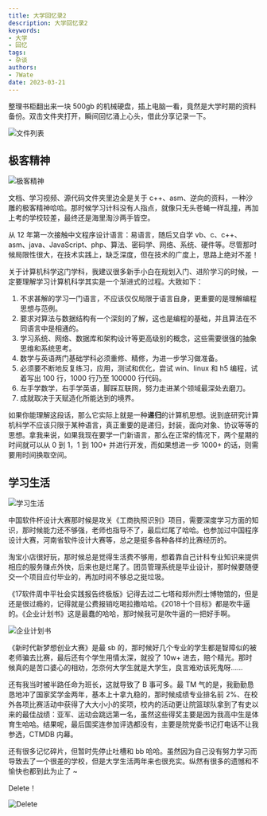 ```yaml
---
title: 大学回忆录2
description: 大学回忆录2
keywords:
- 大学
- 回忆
tags: 
- 杂谈
authors:
- 7Wate
date: 2023-03-21
---
```

整理书柜翻出来一块 500gb 的机械硬盘，插上电脑一看，竟然是大学时期的资料备份。双击文件夹打开，瞬间回忆涌上心头，借此分享记录一下。

![文件列表](https://static.7wate.com/img/2023/03/21/9bd71979fca43.png)

## 极客精神

![极客精神](https://static.7wate.com/img/2023/03/21/2e3327699bce6.png)

文档、学习视频、源代码文件夹里边全是关于 c++、asm、逆向的资料，一种沙雕的极客精神哈哈。那时候学习计科没有人指点，就像只无头苍蝇一样乱撞，再加上考的学校较差，最终还是海里淘沙两手皆空。

从 12 年第一次接触中文程序设计语言：易语言，随后又自学 vb、c、c++、asm、java、JavaScript、php、算法、密码学、网络、系统、硬件等。尽管那时候局限性很大，在技术实践上，缺乏深度，但在技术的广度上，思路上绝对不差！

关于计算机科学这门学科，我建议很多新手小白在规划入门、进阶学习的时候，一定要理解学习计算机科学其实是一个渐进式的过程。大致如下：

1. 不求甚解的学习一门语言，不应该仅仅局限于语言自身，更重要的是理解编程思想与范例。
2. 要求对算法与数据结构有一个深刻的了解，这也是编程的基础，并且算法在不同语言中是相通的。
3. 学习系统、网络、数据库和架构设计等更高级别的概念，这些需要很强的抽象思维和系统思考。
4. 数学与英语两门基础学科必须重修、精修，为进一步学习做准备。
5. 必须要不断地反复练习，应用，测试和优化，尝试 win、linux 和 h5 编程，试着写出 100 行，1000 行乃至 100000 行代码。
6. 左手学数学，右手学英语，脚踩互联网，努力走进某个领域最深处去磨刀。
7. 成就取决于天赋造化所能达到的境界。

如果你能理解这段话，那么它实际上就是一种**递归**的计算机思想。说到底研究计算机科学不应该只限于某种语言，真正重要的是递归，封装，面向对象、协议等等的思想。拿我来说，如果我现在要学一门新语言，那么在正常的情况下，两个星期的时间就可以从 0 到 1，1 到 100+ 并进行开发，而如果想进一步 1000+ 的话，则需要用时间换取空间。

## 学习生活

![学习生活](https://static.7wate.com/img/2023/03/21/27f46f556a234.png)

中国软件杯设计大赛那时候是攻关《工商执照识别》项目，需要深度学习方面的知识，那时候能力还不够强，老师也指导不了，最后烂尾了哈哈。也参加过中国程序设计大赛，河南省软件设计大赛等，总之是挺多各种各样的比赛经历的。

淘宝小店很好玩，那时候总是觉得生活费不够用，想着靠自己计科专业知识来提供相应的服务赚点外快，后来也是烂尾了。团员管理系统是毕业设计，那时候要随便交一个项目应付毕业的，再加时间不够总之挺垃圾。

《17软件周中平社会实践报告终极版》记得去过二七塔和郑州烈士博物馆的，但是还是很过瘾的，记得就是公费报销吃喝拉撒哈哈。《2018十个目标》都是吹牛逼的。《企业计划书》这是最蠢的哈哈，那时候我可是吹牛逼的一把好手啊。

![企业计划书](https://static.7wate.com/img/2023/03/21/50919fc152716.png)

《新时代新梦想创业大赛》是最 sb 的，那时候好几个专业的学生都是智障似的被老师骗去比赛，最后还有个学生用情太深，就投了 10w+ 进去，赔个精光。那时候真的是苦口婆心的相劝，怎奈何大学生就是大学生，良言难劝该死鬼呀……

还有我当时被半路任命为班长，这就导致了 B 事可多。最 TM 气的是，我勤勤恳恳地冲了国家奖学金两年，基本上十拿九稳的，那时候成绩专业排名前 2%、在校外各项比赛活动中获得了大大小小的奖项，校内的活动更让院篮球队拿到了有史以来的最佳战绩：亚军、运动会跳远第一名，虽然这些得奖主要是因为我高中生是体育生哈哈。结果呢，最后国奖连参加评选都没有，主要是院党委书记打电话不让我参选，CTMDB 内幕。

还有很多记忆碎片，但暂时先停止吐槽和 bb 哈哈。虽然因为自己没有努力学习而导致去了一个很差的学校，但是大学生活两年来也很充实。纵然有很多的遗憾和不愉快也都到此为止了 ~

Delete！

![Delete](https://static.7wate.com/img/2023/03/21/20c6a19bb977a.png)
